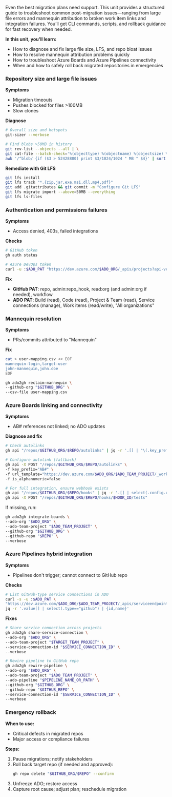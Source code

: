 Even the best migration plans need support. This unit provides a structured guide to troubleshoot common post-migration issues—ranging from large file errors and mannequin attribution to broken work item links and integration failures. You’ll get CLI commands, scripts, and rollback guidance for fast recovery when needed.

**In this unit, you'll learn:**
- How to diagnose and fix large file size, LFS, and repo bloat issues
- How to resolve mannequin attribution problems quickly
- How to troubleshoot Azure Boards and Azure Pipelines connectivity
- When and how to safely roll back migrated repositories in emergencies

### Repository size and large file issues

**Symptoms**

- Migration timeouts
- Pushes blocked for files >100MB
- Slow clones

**Diagnose**

```bash
# Overall size and hotspots
git-sizer --verbose

# Find blobs >50MB in history
git rev-list --objects --all | \
git cat-file --batch-check='%(objecttype) %(objectname) %(objectsize) %(rest)' | \
awk '/^blob/ {if ($3 > 52428800) print $3/1024/1024 " MB " $4}' | sort -rn | head
```

**Remediate with Git LFS**

```bash
git lfs install
git lfs track "*.{zip,jar,exe,msi,dll,mp4,pdf}"
git add .gitattributes && git commit -m "Configure Git LFS"
git lfs migrate import --above=50MB --everything
git lfs ls-files
```

### Authentication and permissions failures

**Symptoms**

- Access denied, 403s, failed integrations

**Checks**

```bash
# GitHub token
gh auth status

# Azure DevOps token
curl -u :$ADO_PAT "https://dev.azure.com/$ADO_ORG/_apis/projects?api-version=6.0"
```

**Fix**

- **GitHub PAT**: repo, admin:repo_hook, read:org (and admin:org if needed), workflow
- **ADO PAT**: Build (read), Code (read), Project & Team (read), Service connections (manage), Work items (read/write), "All organizations"

### Mannequin resolution

**Symptoms**

- PRs/commits attributed to "Mannequin"

**Fix**

```bash
cat > user-mapping.csv << EOF
mannequin-login,target-user
john-mannequin,john.doe
EOF

gh ado2gh reclaim-mannequin \
--github-org "$GITHUB_ORG" \
--csv-file user-mapping.csv
```

### Azure Boards linking and connectivity

**Symptoms**

- AB# references not linked; no ADO updates

**Diagnose and fix**

```bash
# Check autolinks
gh api "/repos/$GITHUB_ORG/$REPO/autolinks" | jq -r '.[] | "\(.key_prefix) -> \(.url_template)"'

# Configure autolink (fallback)
gh api -X POST "/repos/$GITHUB_ORG/$REPO/autolinks" \
-f key_prefix="AB#" \
-f url_template="https://dev.azure.com/$ADO_ORG/$ADO_TEAM_PROJECT/_workitems/edit/<num>" \
-f is_alphanumeric=false

# For full integration, ensure webhook exists
gh api "/repos/$GITHUB_ORG/$REPO/hooks" | jq -r '.[] | select(.config.url|contains("dev.azure.com"))'
gh api -X POST "/repos/$GITHUB_ORG/$REPO/hooks/$HOOK_ID/tests"
```

If missing, run:

```bash
gh ado2gh integrate-boards \
--ado-org "$ADO_ORG" \
--ado-team-project "$ADO_TEAM_PROJECT" \
--github-org "$GITHUB_ORG" \
--github-repo "$REPO" \
--verbose
```

### Azure Pipelines hybrid integration

**Symptoms**

- Pipelines don't trigger; cannot connect to GitHub repo

**Checks**

```bash
# List GitHub-type service connections in ADO
curl -s -u :$ADO_PAT \
"https://dev.azure.com/$ADO_ORG/$ADO_TEAM_PROJECT/_apis/serviceendpoint/endpoints?api-version=6.0-preview.4" | \
jq -r '.value[] | select(.type=="github") | {id,name}'
```

**Fixes**

```bash
# Share service connection across projects
gh ado2gh share-service-connection \
--ado-org "$ADO_ORG" \
--ado-team-project "$TARGET_TEAM_PROJECT" \
--service-connection-id "$SERVICE_CONNECTION_ID" \
--verbose

# Rewire pipeline to GitHub repo
gh ado2gh rewire-pipeline \
--ado-org "$ADO_ORG" \
--ado-team-project "$ADO_TEAM_PROJECT" \
--ado-pipeline "$PIPELINE_NAME_OR_PATH" \
--github-org "$GITHUB_ORG" \
--github-repo "$GITHUB_REPO" \
--service-connection-id "$SERVICE_CONNECTION_ID" \
--verbose
```

### Emergency rollback

**When to use:**
- Critical defects in migrated repos
- Major access or compliance failures

**Steps:**

1. Pause migrations; notify stakeholders
1. Roll back target repo (if needed and approved):
    ```bash
    gh repo delete "$GITHUB_ORG/$REPO" --confirm
    ```
1. Unfreeze ADO; restore access
1. Capture root cause; adjust plan; reschedule migration
